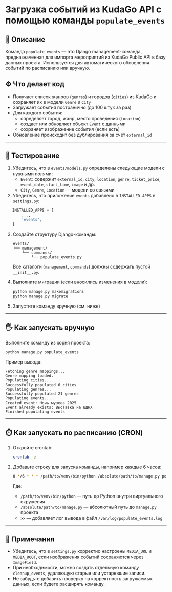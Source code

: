# Загрузка событий из KudaGo API с помощью команды `populate_events`

## 📌 Описание

Команда `populate_events` — это Django management-команда, предназначенная для импорта мероприятий из KudaGo Public API в базу данных проекта. Используется для автоматического обновления событий по расписанию или вручную.

## ⚙️ Что делает код

- Получает список жанров (`genres`) и городов (`cities`) из KudaGo и сохраняет их в модели `Genre` и `City`
- Загружает события постранично (до 100 штук за раз)
- Для каждого события:
  - определяет город, жанр, место проведения (`Location`)
  - создает или обновляет объект `Event` с данными
  - сохраняет изображение события (если есть)
- Обновление происходит без дублирования за счёт `external_id`

---

## 🧪 Тестирование

1. Убедитесь, что в `events/models.py` определены следующие модели с нужными полями:
   - `Event`: содержит `external_id`, `city`, `location`, `genre`, `ticket_price`, `event_date`, `start_time`, `image` и др.
   - `City`, `Genre`, `Location` — модели со связями
2. Убедитесь, что приложение `events` добавлено в `INSTALLED_APPS` в `settings.py`:

```python
   INSTALLED_APPS = [
       ...,
       'events',
   ]
````

3. Создайте структуру Django-команды:

   ```
   events/
   └── management/
       └── commands/
           └── populate_events.py
   ```

   Все каталоги (`management`, `commands`) должны содержать пустой `__init__.py`.

4. Выполните миграции (если вносились изменения в модели):

   ```bash
   python manage.py makemigrations
   python manage.py migrate
   ```

5. Запустите команду вручную (см. ниже)

---

## 🖐 Как запускать вручную

Выполните команду из корня проекта:

```bash
python manage.py populate_events
```

Пример вывода:

```
Fetching genre mappings...
Genre mapping loaded.
Populating cities...
Successfully populated 6 cities
Populating genres...
Successfully populated 21 genres
Populating events...
Created event: Ночь музеев 2025
Event already exists: Выставка на ВДНХ
Finished populating events
```

---

## ⏱️ Как запускать по расписанию (CRON)

1. Откройте crontab:

   ```bash
   crontab -e
   ```

2. Добавьте строку для запуска команды, например каждые 6 часов:

   ```bash
   0 */6 * * * /path/to/venv/bin/python /absolute/path/to/manage.py populate_events >> /var/log/populate_events.log 2>&1
   ```

   Где:

   * `/path/to/venv/bin/python` — путь до Python внутри виртуального окружения
   * `/absolute/path/to/manage.py` — абсолютный путь до `manage.py` проекта
   * `>>` — добавляет лог вывода в файл `/var/log/populate_events.log`

---

## 📝 Примечания

* Убедитесь, что в `settings.py` корректно настроены `MEDIA_URL` и `MEDIA_ROOT`, если изображения событий сохраняются через `ImageField`.
* При необходимости, можно создать отдельную команду `cleanup_events`, удаляющую старые или устаревшие записи.
* Не забудьте добавить проверку на корректность загружаемых данных, если будете расширять команду.
